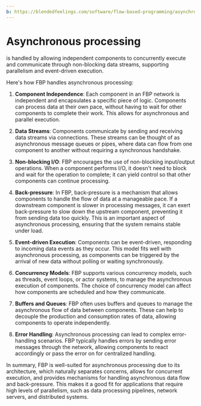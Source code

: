 ```yaml
---
b: https://blendedfeelings.com/software/flow-based-programming/asynchronous-processing.md
---
```


# Asynchronous processing 
is handled by allowing independent components to concurrently execute and communicate through non-blocking data streams, supporting parallelism and event-driven execution.

Here's how FBP handles asynchronous processing:

1. **Component Independence**: Each component in an FBP network is independent and encapsulates a specific piece of logic. Components can process data at their own pace, without having to wait for other components to complete their work. This allows for asynchronous and parallel execution.

2. **Data Streams**: Components communicate by sending and receiving data streams via connections. These streams can be thought of as asynchronous message queues or pipes, where data can flow from one component to another without requiring a synchronous handshake.

3. **Non-blocking I/O**: FBP encourages the use of non-blocking input/output operations. When a component performs I/O, it doesn't need to block and wait for the operation to complete; it can yield control so that other components can continue processing.

4. **Back-pressure**: In FBP, back-pressure is a mechanism that allows components to handle the flow of data at a manageable pace. If a downstream component is slower in processing messages, it can exert back-pressure to slow down the upstream component, preventing it from sending data too quickly. This is an important aspect of asynchronous processing, ensuring that the system remains stable under load.

5. **Event-driven Execution**: Components can be event-driven, responding to incoming data events as they occur. This model fits well with asynchronous processing, as components can be triggered by the arrival of new data without polling or waiting synchronously.

6. **Concurrency Models**: FBP supports various concurrency models, such as threads, event loops, or actor systems, to manage the asynchronous execution of components. The choice of concurrency model can affect how components are scheduled and how they communicate.

7. **Buffers and Queues**: FBP often uses buffers and queues to manage the asynchronous flow of data between components. These can help to decouple the production and consumption rates of data, allowing components to operate independently.

8. **Error Handling**: Asynchronous processing can lead to complex error-handling scenarios. FBP typically handles errors by sending error messages through the network, allowing components to react accordingly or pass the error on for centralized handling.

In summary, FBP is well-suited for asynchronous processing due to its architecture, which naturally separates concerns, allows for concurrent execution, and provides mechanisms for handling asynchronous data flow and back-pressure. This makes it a good fit for applications that require high levels of parallelism, such as data processing pipelines, network servers, and distributed systems.